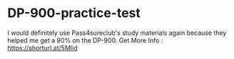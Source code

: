 # DP-900-practice-test
I would definitely use Pass4sureclub's study materials again because they helped me get a 90% on the DP-900. Get More Info : https://shorturl.at/5MIid
